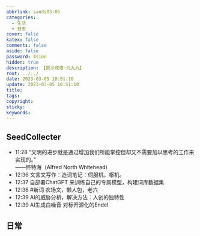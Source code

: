 ```yaml
---
abbrlink: sands03-05
categories:
  - 生活
  - 日志
cover: false
katex: false
comments: false
aside: false
password: 4sion
hidden: true
description: 【聚沙成塔·九九九】
root: ../../
date: 2023-03-05 10:51:10
update: 2023-03-05 10:51:10
title:
tags:
copyright:
sticky:
keywords:
---
```


## SeedCollecter
- 11:28 “文明的进步就是通过增加我们所能掌控但却又不需要加以思考的工作来实现的。”<br>——怀特海（Alfred North Whitehead)
- 12:36 文言文写作：造词笔记：伺服机，枢机。
- 12:37 自部署ChatGPT 来训练自己的专属模型，构建词库数据集
- 12:38 #新词 农场文，懒人包，老六
- 12:39 AI的威胁分析，解决方法：人创的独特性
- 12:39 AI生成白噪音 对标开源化的Endel


## 日常
